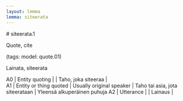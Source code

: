 ```yaml
---
layout: lemma
lemma: siteerata
---
```


<div class="sense">
# <span class="sensename">siteerata.1</span>

<span class="description">Quote, cite</span>

(tags: model: quote.01)

<span class="description">Lainata, siteerata</span>

A0 | Entity quoting |   | Taho, joka siteeraa |  
A1 | Entity or thing quoted | Usually original speaker | Taho tai asia, jota siteerataan | Yleensä alkuperäinen puhuja
A2 | Utterance |   | Lainaus |  

</div>

